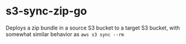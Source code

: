 #  s3-sync-zip-go

Deploys a zip bundle in a source S3 bucket to a target S3 bucket, with somewhat similar behavior as `aws s3 sync --rm`


